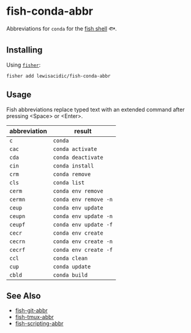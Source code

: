 # fish-conda-abbr
Abbreviations for `conda` for the [fish shell](https://fishshell.com/) :fish:.

## Installing

Using [`fisher`](https://github.com/jorgebucaran/fisher):

```fish
fisher add lewisacidic/fish-conda-abbr
```

## Usage

Fish abbreviations replace typed text with an extended command after pressing \<Space> or \<Enter>.

abbreviation | result
-------------|--------
`c` | `conda`
`cac` | `conda activate`
`cda` | `conda deactivate`
`cin` | `conda install`
`crm` | `conda remove`
`cls` | `conda list`
`cerm` | `conda env remove`
`cermn` | `conda env remove -n`
`ceup` | `conda env update`
`ceupn` | `conda env update -n`
`ceupf` | `conda env update -f`
`cecr` | `conda env create`
`cecrn` | `conda env create -n`
`cecrf` | `conda env create -f`
`ccl` | `conda clean`
`cup` | `conda update`
`cbld` | `conda build`

## See Also

- [fish-git-abbr](https://github.com/lewisacidic/fish-git-abbr)
- [fish-tmux-abbr](https://github.com/lewisacidic/fish-tmux-abbr)
- [fish-scripting-abbr](https://github.com/lewisacidic/fish-scripting-abbr)
